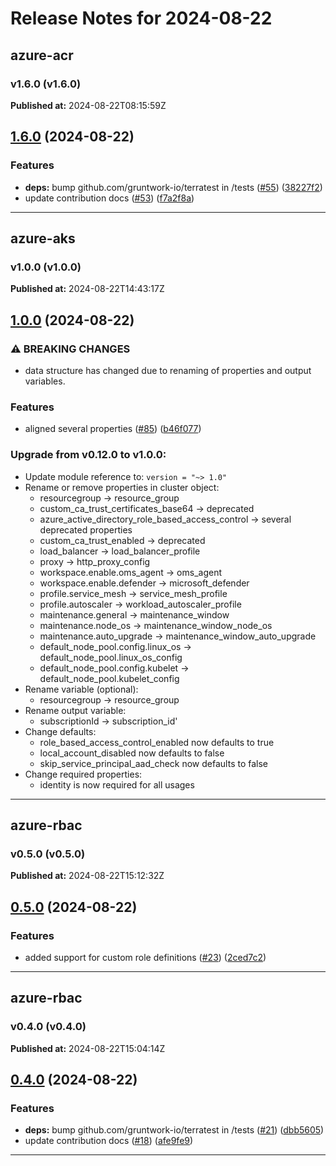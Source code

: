 # Release Notes for 2024-08-22

## azure-acr
### v1.6.0 (v1.6.0)
**Published at:** 2024-08-22T08:15:59Z

## [1.6.0](https://github.com/CloudNationHQ/terraform-azure-acr/compare/v1.5.0...v1.6.0) (2024-08-22)


### Features

* **deps:** bump github.com/gruntwork-io/terratest in /tests ([#55](https://github.com/CloudNationHQ/terraform-azure-acr/issues/55)) ([38227f2](https://github.com/CloudNationHQ/terraform-azure-acr/commit/38227f27ff124ca39724fc3424bd16e0eaa699c2))
* update contribution docs ([#53](https://github.com/CloudNationHQ/terraform-azure-acr/issues/53)) ([f7a2f8a](https://github.com/CloudNationHQ/terraform-azure-acr/commit/f7a2f8a4e07ba9c9803a66315cb8565979053c46))

---

## azure-aks
### v1.0.0 (v1.0.0)
**Published at:** 2024-08-22T14:43:17Z

## [1.0.0](https://github.com/CloudNationHQ/terraform-azure-aks/compare/v0.12.0...v1.0.0) (2024-08-22)


### ⚠ BREAKING CHANGES

* data structure has changed due to renaming of properties and output variables.

### Features

* aligned several properties ([#85](https://github.com/CloudNationHQ/terraform-azure-aks/issues/85)) ([b46f077](https://github.com/CloudNationHQ/terraform-azure-aks/commit/b46f077a03cad4bc4d18c9daeb3af40a92ea4bdc))

### Upgrade from v0.12.0 to v1.0.0:

- Update module reference to: `version = "~> 1.0"`
- Rename or remove properties in cluster object:
  - resourcegroup -> resource_group
  - custom_ca_trust_certificates_base64 -> deprecated
  - azure_active_directory_role_based_access_control -> several deprecated properties
  - custom_ca_trust_enabled -> deprecated
  - load_balancer -> load_balancer_profile
  - proxy -> http_proxy_config
  - workspace.enable.oms_agent -> oms_agent
  - workspace.enable.defender -> microsoft_defender
  - profile.service_mesh -> service_mesh_profile
  - profile.autoscaler -> workload_autoscaler_profile
  - maintenance.general -> maintenance_window
  - maintenance.node_os -> maintenance_window_node_os
  - maintenance.auto_upgrade -> maintenance_window_auto_upgrade
  - default_node_pool.config.linux_os -> default_node_pool.linux_os_config
  - default_node_pool.config.kubelet ->  default_node_pool.kubelet_config
- Rename variable (optional):
  - resourcegroup -> resource_group
- Rename output variable:
  - subscriptionId -> subscription_id'
- Change defaults:
  - role_based_access_control_enabled now defaults to true
  - local_account_disabled now defaults to false
  - skip_service_principal_aad_check now defaults to false
- Change required properties:
  - identity is now required for all usages

---

## azure-rbac
### v0.5.0 (v0.5.0)
**Published at:** 2024-08-22T15:12:32Z

## [0.5.0](https://github.com/CloudNationHQ/terraform-azure-rbac/compare/v0.4.0...v0.5.0) (2024-08-22)


### Features

* added support for custom role definitions ([#23](https://github.com/CloudNationHQ/terraform-azure-rbac/issues/23)) ([2ced7c2](https://github.com/CloudNationHQ/terraform-azure-rbac/commit/2ced7c2d0f9fce483d93432ea65bad6ebeb5ba6e))

---

## azure-rbac
### v0.4.0 (v0.4.0)
**Published at:** 2024-08-22T15:04:14Z

## [0.4.0](https://github.com/CloudNationHQ/terraform-azure-rbac/compare/v0.3.0...v0.4.0) (2024-08-22)


### Features

* **deps:** bump github.com/gruntwork-io/terratest in /tests ([#21](https://github.com/CloudNationHQ/terraform-azure-rbac/issues/21)) ([dbb5605](https://github.com/CloudNationHQ/terraform-azure-rbac/commit/dbb5605bfb3caadb07d78afd10380e91aee637e6))
* update contribution docs ([#18](https://github.com/CloudNationHQ/terraform-azure-rbac/issues/18)) ([afe9fe9](https://github.com/CloudNationHQ/terraform-azure-rbac/commit/afe9fe9fbefbfd98119528d9fb6df2afab273cb4))

---

